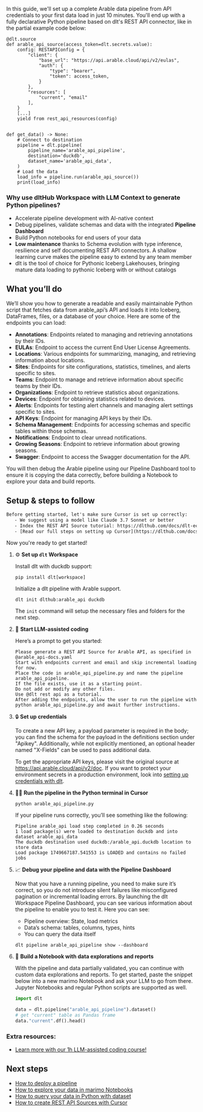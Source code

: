 In this guide, we'll set up a complete Arable data pipeline from API credentials to your first data load in just 10 minutes. You'll end up with a fully declarative Python pipeline based on dlt's REST API connector, like in the partial example code below:

```python-outcome
@dlt.source
def arable_api_source(access_token=dlt.secrets.value):
    config: RESTAPIConfig = {
        "client": {
            "base_url": "https://api.arable.cloud/api/v2/eulas",
            "auth": {
                "type": "bearer",
                "token": access_token,
            }
        },
        "resources": [
            "current", "email"
        ],
    }
    [...]
    yield from rest_api_resources(config)


def get_data() -> None:
    # Connect to destination
    pipeline = dlt.pipeline(
        pipeline_name='arable_api_pipeline',
        destination='duckdb',
        dataset_name='arable_api_data', 
    )
    # Load the data
    load_info = pipeline.run(arable_api_source())
    print(load_info) 
```

### Why use dltHub Workspace with LLM Context to generate Python pipelines?

- Accelerate pipeline development with AI-native context
- Debug pipelines, validate schemas and data with the integrated **Pipeline Dashboard**
- Build Python notebooks for end users of your data
- **Low maintenance** thanks to Schema evolution with type inference, resilience and self documenting REST API connectors. A shallow learning curve makes the pipeline easy to extend by any team member
- dlt is the tool of choice for Pythonic Iceberg Lakehouses, bringing mature data loading to pythonic Iceberg with or without catalogs

## What you’ll do

We’ll show you how to generate a readable and easily maintainable Python script that fetches data from arable_api’s API and loads it into Iceberg, DataFrames, files, or a database of your choice. Here are some of the endpoints you can load:

- **Annotations**: Endpoints related to managing and retrieving annotations by their IDs.
- **EULAs**: Endpoint to access the current End User License Agreements.
- **Locations**: Various endpoints for summarizing, managing, and retrieving information about locations.
- **Sites**: Endpoints for site configurations, statistics, timelines, and alerts specific to sites.
- **Teams**: Endpoint to manage and retrieve information about specific teams by their IDs.
- **Organizations**: Endpoint to retrieve statistics about organizations.
- **Devices**: Endpoint for obtaining statistics related to devices.
- **Alerts**: Endpoints for testing alert channels and managing alert settings specific to sites.
- **API Keys**: Endpoint for managing API keys by their IDs.
- **Schema Management**: Endpoints for accessing schemas and specific tables within those schemas.
- **Notifications**: Endpoint to clear unread notifications.
- **Growing Seasons**: Endpoint to retrieve information about growing seasons.
- **Swagger**: Endpoint to access the Swagger documentation for the API.

You will then debug the Arable pipeline using our Pipeline Dashboard tool to ensure it is copying the data correctly, before building a Notebook to explore your data and build reports.

## Setup & steps to follow

```default
Before getting started, let's make sure Cursor is set up correctly:
   - We suggest using a model like Claude 3.7 Sonnet or better
   - Index the REST API Source tutorial: https://dlthub.com/docs/dlt-ecosystem/verified-sources/rest_api/ and add it to context as **@dlt rest api**
   - [Read our full steps on setting up Cursor](https://dlthub.com/docs/dlt-ecosystem/llm-tooling/cursor-restapi#23-configuring-cursor-with-documentation)
```

Now you're ready to get started!

1. ⚙️ **Set up `dlt` Workspace**
    
    Install dlt with duckdb support:
    ```shell
    pip install dlt[workspace]
    ```

    Initialize a dlt pipeline with Arable support.
    ```shell
    dlt init dlthub:arable_api duckdb
    ```

    The `init` command will setup the necessary files and folders for the next step.
    
2. 🤠 **Start LLM-assisted coding**
    
    Here’s a prompt to get you started:
    
    ```prompt
    Please generate a REST API Source for Arable API, as specified in @arable_api-docs.yaml 
    Start with endpoints current and email and skip incremental loading for now. 
    Place the code in arable_api_pipeline.py and name the pipeline arable_api_pipeline. 
    If the file exists, use it as a starting point. 
    Do not add or modify any other files. 
    Use @dlt rest api as a tutorial. 
    After adding the endpoints, allow the user to run the pipeline with python arable_api_pipeline.py and await further instructions.
    ```

    
3. 🔒 **Set up credentials** 
    
    To create a new API key, a payload parameter is required in the body; you can find the schema for the payload in the definitions section under "Apikey". Additionally, while not explicitly mentioned, an optional header named "X-Fields" can be used to pass additional data.
    
    To get the appropriate API keys, please visit the original source at https://api.arable.cloud/api/v2/doc.
    If you want to protect your environment secrets in a production environment, look into [setting up credentials with dlt](https://dlthub.com/docs/walkthroughs/add_credentials).
    
4. 🏃‍♀️ **Run the pipeline in the Python terminal in Cursor**
    
    ```shell
    python arable_api_pipeline.py
    ```
    
    If your pipeline runs correctly, you’ll see something like the following:
    
    ```shell
    Pipeline arable_api load step completed in 0.26 seconds
    1 load package(s) were loaded to destination duckdb and into dataset arable_api_data
    The duckdb destination used duckdb:/arable_api.duckdb location to store data
    Load package 1749667187.541553 is LOADED and contains no failed jobs
    ```
    
5. 📈 **Debug your pipeline and data with the Pipeline Dashboard**

    Now that you have a running pipeline, you need to make sure it’s correct, so you do not introduce silent failures like misconfigured pagination or incremental loading errors. By launching the dlt Workspace Pipeline Dashboard, you can see various information about the pipeline to enable you to test it. Here you can see:
    - Pipeline overview: State, load metrics
    - Data’s schema: tables, columns, types, hints
    - You can query the data itself
    
    ```shell
    dlt pipeline arable_api_pipeline show --dashboard
    ```
    
6. 🐍 **Build a Notebook with data explorations and reports**

    With the pipeline and data partially validated, you can continue with custom data explorations and reports. To get started, paste the snippet below into a new marimo Notebook and ask your LLM to go from there. Jupyter Notebooks and regular Python scripts are supported as well.

    
    ```python
    import dlt

   data = dlt.pipeline("arable_api_pipeline").dataset()
   # get "current" table as Pandas frame
   data."current".df().head()
    ```

### Extra resources:

- [Learn more with our 1h LLM-assisted coding course!](https://www.youtube.com/watch?v=GGid70rnJuM)

## Next steps

- [How to deploy a pipeline](https://dlthub.com/docs/walkthroughs/deploy-a-pipeline)
- [How to explore your data in marimo Notebooks](https://dlthub.com/docs/general-usage/dataset-access/marimo)
- [How to query your data in Python with dataset](https://dlthub.com/docs/general-usage/dataset-access/dataset)
- [How to create REST API Sources with Cursor](https://dlthub.com/docs/dlt-ecosystem/llm-tooling/cursor-restapi)